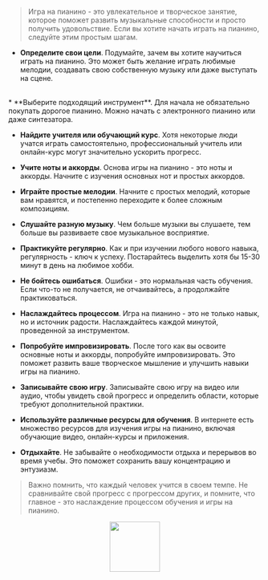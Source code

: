 > Игра на пианино - это увлекательное и 
творческое занятие, которое поможет развить 
музыкальные способности и просто получить удовольствие. 
Если вы хотите начать играть на пианино, следуйте 
этим простым шагам.

* **Определите свои цели**.
Подумайте, зачем вы хотите научиться играть на пианино. 
Это может быть желание играть любимые мелодии, создавать свою 
собственную музыку или даже выступать на сцене.
</br>
* **Выберите подходящий инструмент**. 
Для начала не обязательно покупать дорогое пианино. 
Можно начать с электронного пианино или даже синтезатора.

* **Найдите учителя или обучающий курс**. 
Хотя некоторые люди учатся играть самостоятельно, 
профессиональный учитель или онлайн-курс могут значительно 
ускорить прогресс.

* **Учите ноты и аккорды**. 
Основа игры на пианино - это ноты и аккорды. 
Начните с изучения основных нот и простых аккордов.

* **Играйте простые мелодии**. 
Начните с простых мелодий, которые вам нравятся, и постепенно
переходите к более сложным композициям.

* **Слушайте разную музыку**. 
Чем больше музыки вы слушаете, тем больше 
вы развиваете свое музыкальное восприятие.

* **Практикуйте регулярно**.
Как и при изучении любого нового навыка,
регулярность - ключ к успеху. Постарайтесь выделить хотя бы
15-30 минут в день на любимое хобби.

* **Не бойтесь ошибаться**. 
Ошибки - это нормальная часть обучения. 
Если что-то не получается, не отчаивайтесь, 
а продолжайте практиковаться.

* **Наслаждайтесь процессом**. 
Игра на пианино - это не только навык, 
но и источник радости. 
Наслаждайтесь каждой минутой, проведенной за инструментом.

* **Попробуйте импровизировать**.
После того как вы освоите основные ноты и аккорды,
попробуйте импровизировать. 
Это поможет развить ваше творческое 
мышление и улучшить навыки игры на пианино.

* **Записывайте свою игру**.
Записывайте свою игру на видео или аудио, 
чтобы увидеть свой прогресс и определить области, которые 
требуют дополнительной практики.

* **Используйте различные ресурсы для обучения**.
В интернете есть множество ресурсов 
для изучения игры на пианино, включая обучающие 
видео, онлайн-курсы и приложения.

* **Отдыхайте**.
Не забывайте о необходимости отдыха и 
перерывов во время учебы. 
Это поможет сохранить вашу концентрацию и энтузиазм.

> Важно помнить, что каждый человек учится в своем темпе. Не сравнивайте свой прогресс с прогрессом других, и помните, что главное - это наслаждение процессом обучения и игры на пианино.


<div id="header" align="center">
<img src="https://media.tenor.com/K70Ev-_aaI8AAAAd/cat-cute.gif" width="100"/>
</div>